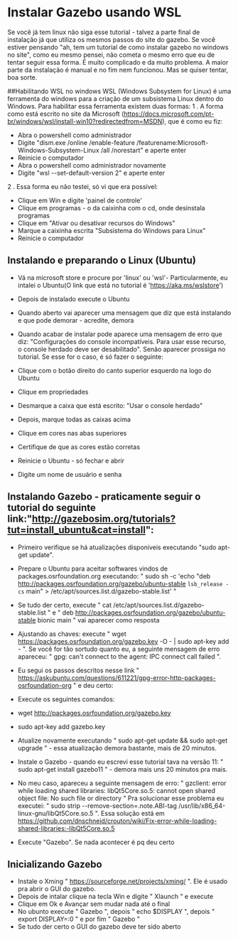 # Instalar Gazebo usando WSL 
Se você já tem linux não siga esse tutorial - talvez a parte final de instalação já que utiliza os mesmos passos do site do gazebo. 
Se você estiver pensando "ah, tem um tutorial de como instalar gazebo no windows no site", como eu mesmo pensei, não cometa o mesmo erro que eu de tentar seguir essa forma.
É muito complicado e da muito problema. A maior parte da instalação é manual e no fim nem funcionou. Mas se quiser tentar, boa sorte.

##Habilitando WSL no windows
WSL (Windows Subsystem for Linux) é uma ferramenta do windows para a criação de um subsistema Linux dentro do Windows.
Para habilitar essa ferramenta existem duas formas:
1 .  A forma como está escrito no site da Microsoft (https://docs.microsoft.com/pt-br/windows/wsl/install-win10?redirectedfrom=MSDN), que é como eu fiz:
-  Abra o powershell como administrador
- Digite "dism.exe /online /enable-feature /featurename:Microsoft-Windows-Subsystem-Linux /all /norestart" e aperte enter
- Reinicie o computador
- Abra o powershell como administrador novamente
- Digite "wsl --set-default-version 2" e aperte enter

2 . Essa forma eu não testei, só vi que era possível:
- Clique em Win e digite 'painel de controle'
- Clique em programas - o da caixinha com o cd, onde desinstala programas
- Clique em "Ativar ou desativar recursos do Windows"
- Marque a caixinha escrita "Subsistema do Windows para Linux"
- Reinicie o computador

## Instalando e preparando o Linux (Ubuntu)
- Vá na microsoft store e procure por 'linux' ou 'wsl'- Particularmente, eu intalei o Ubuntu(O link que está no tutorial é 'https://aka.ms/wslstore')
- Depois de instalado execute o Ubuntu
- Quando aberto vai aparecer uma mensagem que diz que está instalando e que pode demorar - acredite, demora
- Quando acabar de instalar pode aparece uma mensagem de erro que diz:
 "Configurações do console incompatíveis. Para usar esse recurso, o console herdado deve ser desabilitado". Senão aparecer prossiga no tutorial.
  Se esse for o caso, é só fazer o seguinte:
 -  Clique com o botão direito do canto superior esquerdo na logo do Ubuntu
 -  Clique em propriedades
 -  Desmarque a caixa que está escrito: "Usar o console herdado"
 - Depois, marque todas as caixas acima
 - Clique em cores nas abas superiores
 - Certifique de que as cores estão corretas
 - Reinicie o Ubuntu - só fechar e abrir

- Digite um nome de usuário e senha

## Instalando Gazebo - praticamente seguir o tutorial do seguinte link:"http://gazebosim.org/tutorials?tut=install_ubuntu&cat=install":
- Primeiro verifique se há atualizações disponíveis executando "sudo apt-get update".
- Prepare o Ubuntu para aceitar softwares vindos de packages.osrfoundation.org executando:
  " sudo sh -c 'echo "deb http://packages.osrfoundation.org/gazebo/ubuntu-stable `lsb_release -cs` main" > /etc/apt/sources.list.d/gazebo-stable.list' "
 - Se tudo der certo, execute " cat /etc/apt/sources.list.d/gazebo-stable.list " e " deb http://packages.osrfoundation.org/gazebo/ubuntu-stable bionic main "
  vai aparecer como resposta

- Ajustando as chaves: execute " wget https://packages.osrfoundation.org/gazebo.key -O - | sudo apt-key add - ". Se você for tão sortudo quanto eu,
  a seguinte mensagem de erro apareceu: " gpg: can't connect to the agent: IPC connect call failed ".
 - Eu segui os passos descritos nesse link " https://askubuntu.com/questions/611221/gpg-error-http-packages-osrfoundation-org " e deu certo:
  - Execute os seguintes comandos:
   - wget  http://packages.osrfoundation.org/gazebo.key
   - sudo apt-key add gazebo.key

- Atualize novamente executando " sudo apt-get update && sudo apt-get upgrade " - essa atualização demora bastante, mais de 20 minutos.
- Instale o Gazebo - quando eu escrevi esse tutorial tava na versão 11: " sudo apt-get install gazebo11 " - demora mais uns 20 minutos pra mais.
 - No meu caso, apareceu a seguinte mensagem de erro: " gzclient: error while loading shared libraries: libQt5Core.so.5: cannot open shared object file: No such file or directory "
Pra solucionar esse problema eu executei: " sudo strip --remove-section=.note.ABI-tag /usr/lib/x86_64-linux-gnu/libQt5Core.so.5 ".
 Essa solução está em https://github.com/dnschneid/crouton/wiki/Fix-error-while-loading-shared-libraries:-libQt5Core.so.5

- Execute "Gazebo". Se nada acontecer é pq deu certo

## Inicializando Gazebo 
- Instale o Xming " https://sourceforge.net/projects/xming/ ". Ele é usado pra abrir o GUI do gazebo.
- Depois de intalar clique na tecla Win e digite " Xlaunch " e execute 
- Clique em Ok e Avançar sem mudar nada até o final
- No ubunto execute " Gazebo ", depois " echo $DISPLAY ", depois " export DISPLAY=:0 " e por fim " Gazebo "
- Se tudo der certo o GUI do gazebo deve ter sido aberto
